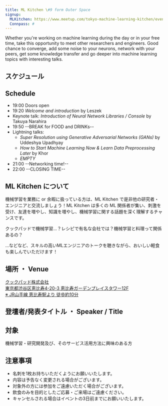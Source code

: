 ```yaml
---
title: ML Kitchen \#9 form Outer Space
signup:
  MLKitchen: https://www.meetup.com/tokyo-machine-learning-kitchen/events/251008705/
  Connpass: #
---
```


Whether you're working on machine learning during the day or in your free time, take this opportunity to meet other researchers and engineers. Good chance to converge, add some noise to your neurons, network with your peers, get some knowledge transfer and go deeper into machine learning topics with interesting talks.

## スケジュール
## Schedule

- 19:00 Doors open
- 19:20 *Welcome and introduction* by Leszek
- Keynote talk: *Introduction of Neural Network Libraries / Console* by Takuya Narahira
- 19:50 --BREAK for FOOD and DRINKs--
- Lightning talks:
  - *Super Resolution using Generative Adversarial Networks (GANs)* by Uddeshya Upadhyay
  - *How to Start Machine Learning Now & Learn Data Preprocessing Later* by Khor
  - *EMPTY*
- 21:00 --Networking time!--
- 22:00 --CLOSING TIME--


## ML Kitchen について
機械学習を業務に or 余暇に扱っている方は、ML Kitchen で是非他の研究者・エンジニアと交流しましょう！ML Kitchen は多くの ML 関係者が集い、刺激を受け、友達を増やし、知識を増やし、機械学習に関する話題を深く理解するチャンスです。

クックパッドで機械学習...？レシピで有名な会社では？機械学習と料理って関係あるの？

...などなど、スキルの高いMLエンジニアのトークを聴きながら、おいしい軽食も楽しんでいただけます！

## 場所 ・ Venue

<a href="https://info.cookpad.com/corporate/access">クックパッド株式会社 <br/>
東京都渋谷区恵比寿4-20-3 恵比寿ガーデンプレイスタワー12F<br/>
※ JR山手線 恵比寿駅より 徒歩約10分</a>


## 登壇者/発表タイトル  ・  Speaker / Title

## 対象
機械学習・研究開発及び、そのサービス活用方法に興味のある方

## 注意事項
* 名刺を1枚お持ちいただくようにお願いいたします。
* 内容は予告なく変更される場合がございます。
* 対象外の方には参加をご遠慮いただく場合がございます。
* 飲食のみを目的としたご応募・ご来場はご遠慮ください。
* キャンセルされる場合はイベントの3日前までにお願いいたします。

